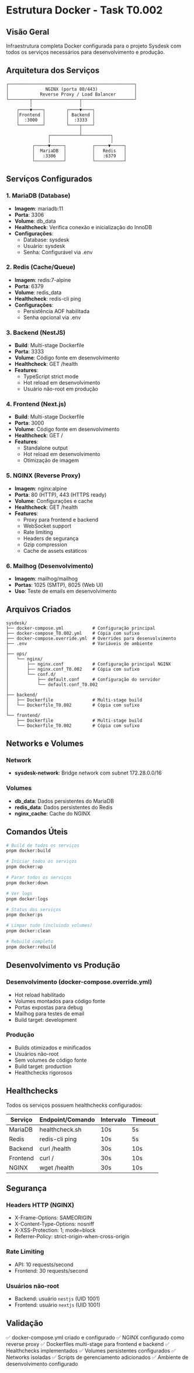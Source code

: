 # Estrutura Docker - Task T0.002

## Visão Geral

Infraestrutura completa Docker configurada para o projeto Sysdesk com todos os serviços necessários para desenvolvimento e produção.

## Arquitetura dos Serviços

```
┌────────────────────────────────────────────────┐
│              NGINX (porta 80/443)              │
│            Reverse Proxy / Load Balancer       │
└────────┬──────────────────┬────────────────────┘
         │                  │
    ┌────▼────┐        ┌────▼────┐
    │Frontend │        │ Backend │
    │  :3000  │        │  :3333  │
    └─────────┘        └────┬────┘
                            │
                ┌───────────┴───────────┐
                │                       │
          ┌─────▼─────┐          ┌─────▼─────┐
          │  MariaDB  │          │   Redis   │
          │   :3306   │          │   :6379   │
          └───────────┘          └───────────┘
```

## Serviços Configurados

### 1. **MariaDB** (Database)
- **Imagem**: mariadb:11
- **Porta**: 3306
- **Volume**: db_data
- **Healthcheck**: Verifica conexão e inicialização do InnoDB
- **Configurações**:
  - Database: sysdesk
  - Usuário: sysdesk
  - Senha: Configurável via .env

### 2. **Redis** (Cache/Queue)
- **Imagem**: redis:7-alpine
- **Porta**: 6379
- **Volume**: redis_data
- **Healthcheck**: redis-cli ping
- **Configurações**:
  - Persistência AOF habilitada
  - Senha opcional via .env

### 3. **Backend** (NestJS)
- **Build**: Multi-stage Dockerfile
- **Porta**: 3333
- **Volume**: Código fonte em desenvolvimento
- **Healthcheck**: GET /health
- **Features**:
  - TypeScript strict mode
  - Hot reload em desenvolvimento
  - Usuário não-root em produção

### 4. **Frontend** (Next.js)
- **Build**: Multi-stage Dockerfile
- **Porta**: 3000
- **Volume**: Código fonte em desenvolvimento
- **Healthcheck**: GET /
- **Features**:
  - Standalone output
  - Hot reload em desenvolvimento
  - Otimização de imagem

### 5. **NGINX** (Reverse Proxy)
- **Imagem**: nginx:alpine
- **Porta**: 80 (HTTP), 443 (HTTPS ready)
- **Volume**: Configurações e cache
- **Healthcheck**: GET /health
- **Features**:
  - Proxy para frontend e backend
  - WebSocket support
  - Rate limiting
  - Headers de segurança
  - Gzip compression
  - Cache de assets estáticos

### 6. **Mailhog** (Desenvolvimento)
- **Imagem**: mailhog/mailhog
- **Portas**: 1025 (SMTP), 8025 (Web UI)
- **Uso**: Teste de emails em desenvolvimento

## Arquivos Criados

```
sysdesk/
├── docker-compose.yml           # Configuração principal
├── docker-compose_T0.002.yml    # Cópia com sufixo
├── docker-compose.override.yml  # Overrides para desenvolvimento
├── .env                         # Variáveis de ambiente
│
├── ops/
│   └── nginx/
│       ├── nginx.conf           # Configuração principal NGINX
│       ├── nginx.conf_T0.002    # Cópia com sufixo
│       └── conf.d/
│           ├── default.conf     # Configuração do servidor
│           └── default.conf_T0.002
│
├── backend/
│   ├── Dockerfile               # Multi-stage build
│   └── Dockerfile_T0.002        # Cópia com sufixo
│
└── frontend/
    ├── Dockerfile               # Multi-stage build
    └── Dockerfile_T0.002        # Cópia com sufixo
```

## Networks e Volumes

### Network
- **sysdesk-network**: Bridge network com subnet 172.28.0.0/16

### Volumes
- **db_data**: Dados persistentes do MariaDB
- **redis_data**: Dados persistentes do Redis
- **nginx_cache**: Cache do NGINX

## Comandos Úteis

```bash
# Build de todos os serviços
pnpm docker:build

# Iniciar todos os serviços
pnpm docker:up

# Parar todos os serviços
pnpm docker:down

# Ver logs
pnpm docker:logs

# Status dos serviços
pnpm docker:ps

# Limpar tudo (incluindo volumes)
pnpm docker:clean

# Rebuild completo
pnpm docker:rebuild
```

## Desenvolvimento vs Produção

### Desenvolvimento (docker-compose.override.yml)
- Hot reload habilitado
- Volumes montados para código fonte
- Portas expostas para debug
- Mailhog para testes de email
- Build target: development

### Produção
- Builds otimizados e minificados
- Usuários não-root
- Sem volumes de código fonte
- Build target: production
- Healthchecks rigorosos

## Healthchecks

Todos os serviços possuem healthchecks configurados:

| Serviço | Endpoint/Comando | Intervalo | Timeout |
|---------|------------------|-----------|---------|
| MariaDB | healthcheck.sh | 10s | 5s |
| Redis | redis-cli ping | 10s | 5s |
| Backend | curl /health | 30s | 10s |
| Frontend | curl / | 30s | 10s |
| NGINX | wget /health | 30s | 10s |

## Segurança

### Headers HTTP (NGINX)
- X-Frame-Options: SAMEORIGIN
- X-Content-Type-Options: nosniff
- X-XSS-Protection: 1; mode=block
- Referrer-Policy: strict-origin-when-cross-origin

### Rate Limiting
- API: 10 requests/second
- Frontend: 30 requests/second

### Usuários não-root
- Backend: usuário `nestjs` (UID 1001)
- Frontend: usuário `nextjs` (UID 1001)

## Validação

✅ docker-compose.yml criado e configurado
✅ NGINX configurado como reverse proxy
✅ Dockerfiles multi-stage para frontend e backend
✅ Healthchecks implementados
✅ Volumes persistentes configurados
✅ Networks isoladas
✅ Scripts de gerenciamento adicionados
✅ Ambiente de desenvolvimento configurado
